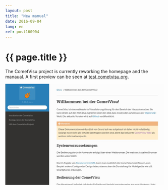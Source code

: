 ```yaml
---
layout: post
title: "New manual"
date: 2016-09-04
lang: en
ref: post160904
---
```


{{ page.title }}
================

The CometVisu project is currently reworking the homepage and the manaual.
A first preview can be seen at [test.cometvisu.org](http://test.cometvisu.org/CometVisu/de/manual/).

![Handbuch](/media/manual.jpg)